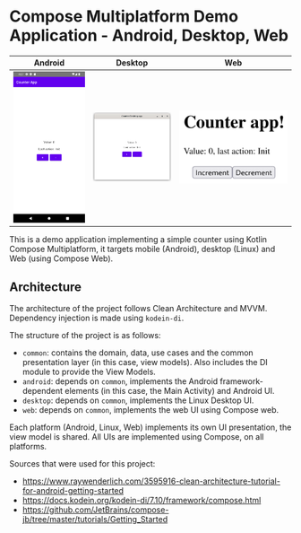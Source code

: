 # Compose Multiplatform Demo Application - Android, Desktop, Web

|          Android          |         Desktop          |         Web          |
|:-------------------------:|:------------------------:|:--------------------:|
| ![home](doc/android.png ) | ![home](doc/desktop.png) | ![home](doc/web.png) |

This is a demo application implementing a simple counter using Kotlin Compose Multiplatform,
it targets mobile (Android), desktop (Linux) and Web (using Compose Web).

## Architecture

The architecture of the project follows Clean Architecture and MVVM. Dependency injection is made using
`kodein-di`.

The structure of the project is as follows:

- `common`: contains the domain, data, use cases and the common presentation layer (in this case, view models). Also includes the DI module to provide the View Models.
- `android`: depends on `common`, implements the Android framework-dependent elements (in this case, the Main Activity) and Android UI.
- `desktop`: depends on `common`, implements the Linux Desktop UI.
- `web`: depends on `common`, implements the web UI using Compose web.

Each platform (Android, Linux, Web) implements its own UI presentation, the view model is shared.
All UIs are implemented using Compose, on all platforms.

Sources that were used for this project:

- https://www.raywenderlich.com/3595916-clean-architecture-tutorial-for-android-getting-started
- https://docs.kodein.org/kodein-di/7.10/framework/compose.html
- https://github.com/JetBrains/compose-jb/tree/master/tutorials/Getting_Started
